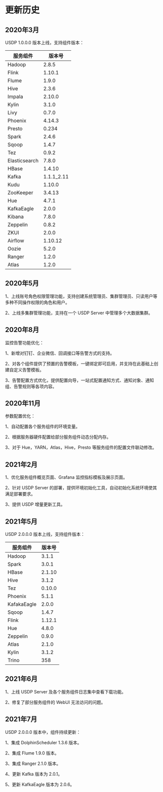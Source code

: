 # 更新历史



## 2020年3月

USDP 1.0.0.0 版本上线，支持组件版本：

| 服务组件 | 版本号 |
| ------ | ------ |
| Hadoop | 2.8.5 |
| Flink | 1.10.1 |
| Flume | 1.9.0 |
| Hive | 2.3.6 |
| Impala | 2.10.0 |
| Kylin | 3.1.0 |
| Livy | 0.7.0 |
| Phoenix | 4.14.3 |
| Presto | 0.234 |
| Spark | 2.4.6 |
| Sqoop | 1.4.7 |
| Tez | 0.9.2 |
| Elasticsearch | 7.8.0 |
| HBase | 1.4.10 |
| Kafka | 1.1.1_2.11 |
| Kudu | 1.10.0 |
| ZooKeeper | 3.4.13 |
| Hue | 4.7.1 |
| KafkaEagle | 2.0.0 |
| Kibana | 7.8.0 |
| Zeppelin | 0.8.2 |
| ZKUI | 2.0.0 |
| Airflow | 1.10.12 |
| Oozie | 5.2.0 |
| Ranger | 1.2.0 |
| Atlas | 1.2.0 |

## 2020年5月

1、上线账号角色权限管理功能，支持创建系统管理员、集群管理员、只读用户等多种不同操作权限的角色和用户。

2、上线多集群管理功能，支持在一个 USDP Server 中管理多个大数据集群。

## 2020年8月

监控告警功能优化：

1、新增对钉钉、企业微信、回调接口等告警方式的支持。

2、对各个组件提供了预置的告警模板，一键绑定即可启用，并支持在此基础上创建自定义告警模板。

3、告警配置方式优化，提供配置向导，一站式配置通知方式、通知对象、通知组、告警规则等各项内容。

## 2020年11月

参数配置优化：

1、自动配置各个服务组件的环境变量。

2、根据服务器硬件配置给部分服务组件动态分配内存。

3、对于 Hue，YARN，Atlas，Hive，Presto 等服务组件的配置文件联动修改。

## 2021年2月

1、优化服务组件概览页面、Grafana 监控指标模板及展示页面。

2、针对 USDP Server 的部署，提供环境初始化工具，自动初始化系统环境使其满足部署要求。

3、提供 USDP 增量更新工具。

## 2021年5月

USDP 2.0.0.0 版本上线，支持组件版本：

| 服务组件 | 版本号 |
| ------ | ------ |
| Hadoop | 3.1.1 |
| Spark | 3.0.1 |
| HBase | 2.1.10 |
| Hive | 3.1.2 |
| Tez | 0.10.0 |
| Phoenix | 5.1.1 |
| KafakaEagle | 2.0.0 |
| Sqoop | 1.4.7 |
| Flink | 1.12.1 |
| Hue | 4.8.0 |
| Zeppelin | 0.9.0 |
| Atlas | 2.1.0 |
| Kylin | 3.1.2 |
| Trino | 358 |

## 2021年6月

1、上线 USDP Server 及各个服务组件日志集中查看下载功能。

2、修复了部分服务组件的 WebUI 无法访问的问题。

## 2021年7月

USDP 2.0.0.0 版本中，组件持续更新：

1、集成 DolphinScheduler 1.3.6 版本。

2、集成 Flume 1.9.0 版本。

3、集成 Ranger 2.1.0 版本。

4、更新 Kafka 版本为 2.0.1。

5、更新 KafkaEagle 版本为 2.0.6。
